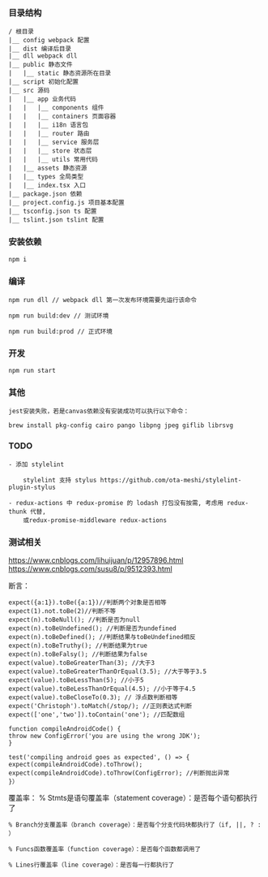 
### 目录结构

    / 根目录
    |__ config webpack 配置
    |__ dist 编译后目录
    |__ dll webpack dll
    |__ public 静态文件
    |   |__ static 静态资源所在目录
    |__ script 初始化配置
    |__ src 源码
    |   |__ app 业务代码
    |   |   |__ components 组件
    |   |   |__ containers 页面容器
    |   |   |__ i18n 语言包
    |   |   |__ router 路由
    |   |   |__ service 服务层
    |   |   |__ store 状态层
    |   |   |__ utils 常用代码
    |   |__ assets 静态资源
    |   |__ types 全局类型
    |   |__ index.tsx 入口
    |__ package.json 依赖
    |__ project.config.js 项目基本配置
    |__ tsconfig.json ts 配置
    |__ tslint.json tslint 配置

### 安装依赖

    npm i

### 编译

    npm run dll // webpack dll 第一次发布环境需要先运行该命令

    npm run build:dev // 测试环境

    npm run build:prod // 正式环境

### 开发

    npm run start


### 其他

    jest安装失败，若是canvas依赖没有安装成功可以执行以下命令：

    brew install pkg-config cairo pango libpng jpeg giflib librsvg

### TODO

    - 添加 stylelint 
        
        stylelint 支持 stylus https://github.com/ota-meshi/stylelint-plugin-stylus

    - redux-actions 中 redux-promise 的 lodash 打包没有按需, 考虑用 redux-thunk 代替,
        或redux-promise-middleware redux-actions


### 测试相关

https://www.cnblogs.com/lihuijuan/p/12957896.html
https://www.cnblogs.com/susu8/p/9512393.html

断言：

    expect({a:1}).toBe({a:1})//判断两个对象是否相等
    expect(1).not.toBe(2)//判断不等
    expect(n).toBeNull(); //判断是否为null
    expect(n).toBeUndefined(); //判断是否为undefined
    expect(n).toBeDefined(); //判断结果与toBeUndefined相反
    expect(n).toBeTruthy(); //判断结果为true
    expect(n).toBeFalsy(); //判断结果为false
    expect(value).toBeGreaterThan(3); //大于3
    expect(value).toBeGreaterThanOrEqual(3.5); //大于等于3.5
    expect(value).toBeLessThan(5); //小于5
    expect(value).toBeLessThanOrEqual(4.5); //小于等于4.5
    expect(value).toBeCloseTo(0.3); // 浮点数判断相等
    expect('Christoph').toMatch(/stop/); //正则表达式判断
    expect(['one','two']).toContain('one'); //匹配数组

    function compileAndroidCode() {
    throw new ConfigError('you are using the wrong JDK');
    }

    test('compiling android goes as expected', () => {
    expect(compileAndroidCode).toThrow();
    expect(compileAndroidCode).toThrow(ConfigError); //判断抛出异常
    }）


覆盖率：
    % Stmts是语句覆盖率（statement coverage）：是否每个语句都执行了

    % Branch分支覆盖率（branch coverage）：是否每个分支代码块都执行了（if, ||, ? : ）

    % Funcs函数覆盖率（function coverage）：是否每个函数都调用了

    % Lines行覆盖率（line coverage）：是否每一行都执行了